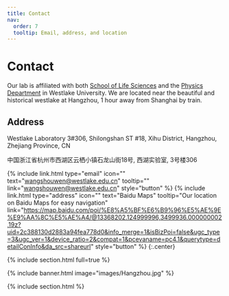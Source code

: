 ```yaml
---
title: Contact
nav:
  order: 7
  tooltip: Email, address, and location
---
```


# <i class="fas fa-envelope"></i>Contact

Our lab is affiliated with both [School of Life Sciences](https://en.westlake.edu.cn/faculty/shouwen-wang.html) and the [Physics Department](https://science.westlake.edu.cn/Our_Faculty/Our_Faculty_1/202212/t20221213_24440.shtml) in Westlake University. We are located near the beautiful and historical westlake at Hangzhou, 1 hour away from Shanghai by train. 

## Address

Westlake Laboratory 3#306, Shilongshan ST #18, Xihu District, Hangzhou, Zhejiang Province, CN

中国浙江省杭州市西湖区云栖小镇石龙山街18号, 西湖实验室, 3号楼306

{%
  include link.html
  type="email"
  icon=""
  text="wangshouwen@westlake.edu.cn"
  tooltip=""
  link="wangshouwen@westlake.edu.cn"
  style="button"
%}
{%
  include link.html
  type="address"
  icon=""
  text="Baidu Maps"
  tooltip="Our location on Baidu Maps for easy navigation"
  link="https://map.baidu.com/poi/%E8%A5%BF%E6%B9%96%E5%AE%9E%E9%AA%8C%E5%AE%A4/@13368202.124999996,3499936.000000002,19z?uid=2c388130d2883a94fea778d0&info_merge=1&isBizPoi=false&ugc_type=3&ugc_ver=1&device_ratio=2&compat=1&pcevaname=pc4.1&querytype=detailConInfo&da_src=shareurl"
  style="button"
%}
{:.center}

{% include section.html full=true %}

{% include banner.html image="images/Hangzhou.jpg" %}

{% include section.html %}

